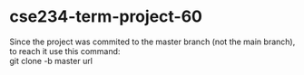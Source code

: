 # cse234-term-project-60
Since the project was commited to the master branch (not the main branch), to reach it use this command:         
git clone -b master url
